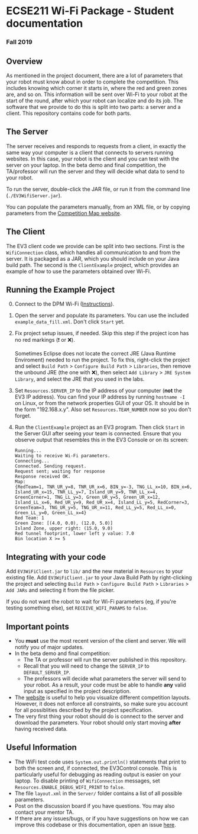 # ECSE211 Wi-Fi Package - Student documentation

### Fall 2019

## Overview

As mentioned in the project document, there are a lot of parameters that your robot must
know about in order to complete the competition. This includes knowing which corner it starts in, where the red and green zones are, and so on. This information will be sent over
Wi-Fi to your robot at the start of the round, after which your robot can localize and do its job.
The software that we provide to do this is split into two parts: a server and a client. This repository contains code for both parts.

## The Server

The server receives and responds to requests from a client, in exactly the same way your
computer is a client that connects to servers running websites. In this case, your robot is the client and you can test with the server on your laptop. In the beta demo and final competition, the
TA/professor will run the server and they will decide what data to send to your robot.

To run the server, double-click the JAR file, or run it from the command line (`./EV3WifiServer.jar`).

You can populate the parameters manually, from an XML file, or by copying parameters from the [Competition Map website](https://mcgill-dpm.github.io/Utilities/wifi/competition-map).

## The Client

The EV3 client code we provide can be split into two sections. First is the `WifiConnection` class,
which handles all communication to and from the server. It is packaged as a JAR, which you should include on your Java build path.
The second is the `ClientExample`
project, which provides an example of how to use the parameters obtained over Wi-Fi.

## Running the Example Project

0. Connect to the DPM Wi-Fi
([Instructions](https://mcgill-ecse211-f19.github.io/getting_started_guide/GettingStarted-F19-updated#running-code-on-the-brick)).

1. Open the server and populate its parameters. You can use the included `example_data_fill.xml`. Don't click `Start` yet.

2. Fix project setup issues, if needed. Skip this step if the project icon has no red markings (:heavy_exclamation_mark: or :x:).

    Sometimes Eclipse does not locate the correct JRE (Java Runtime Enviroment) needed to run the project. To fix this, right-click the project and select `Build Path` > `Configure Build Path` > `Libraries`, then remove the unbound JRE (the one with :x:), then select `Add Library` > `JRE System Library`, and select the JRE that you used in the labs.

3. Set `Resources.SERVER_IP` to the IP address of your computer (**not** the EV3 IP address).
You can find your IP address by running `hostname -I` on Linux, or from the network properties GUI of your OS. It should be in the form "192.168.x.y". Also set `Resources.TEAM_NUMBER` now so you don't forget.

4. Run the `ClientExample` project as an EV3 program. Then click `Start` in the Server GUI after seeing your team is connected. Ensure that you observe output that resembles this in the EV3 Console or on its screen:

    ```
    Running...
    Waiting to receive Wi-Fi parameters.
    Connecting...
    Connected. Sending request.
    Request sent; waiting for response
    Response received OK.
    Map:
    {RedTeam=1, TNR_UR_y=8, TNR_UR_x=6, BIN_y=-3, TNG_LL_x=10, BIN_x=6, Island_UR_x=15, TNR_LL_y=7, Island_UR_y=9, TNR_LL_x=4, GreenCorner=1, TNG_LL_y=3, Green_UR_y=5, Green_UR_x=12, Island_LL_x=6, Red_UR_y=9, Red_UR_x=4, Island_LL_y=5, RedCorner=3, GreenTeam=3, TNG_UR_y=5, TNG_UR_x=11, Red_LL_y=5, Red_LL_x=0, Green_LL_y=0, Green_LL_x=4}
    Red Team: 1
    Green Zone: [(4.0, 0.0), (12.0, 5.0)]
    Island Zone, upper right: (15.0, 9.0)
    Red tunnel footprint, lower left y value: 7.0
    Bin location X >= 5
    ```

## Integrating with your code

Add `EV3WiFiClient.jar` to `lib/` and the new material in `Resources` to your existing file. Add `EV3WiFiClient.jar` to your Java Build Path by right-clicking the project and selecting `Build Path` > `Configure Build Path` > `Libraries` > `Add JARs` and selecting it from the file picker.

If you do not want the robot to wait for Wi-Fi parameters (eg, if you're testing something else), set `RECEIVE_WIFI_PARAMS` to `false`.

## Important points

- You **must** use the most recent version of the client and server. We will notify you of major updates.
- In the beta demo and final competition:
  - The TA or professor will run the server published in this repository.
  - Recall that you will need to change the `SERVER_IP` to `DEFAULT_SERVER_IP`.
  - The professors will decide what parameters the server will send to your robot.
As a result, your code must be able to handle **any** valid input as specified in the project description.
- The [website](https://mcgill-dpm.github.io/Utilities/wifi/competition-map) is useful to help you visualize different competition layouts. However, it does not enforce all constraints, so make sure you 
account for all possiblities described by the project specification.
- The very first thing your robot should do is connect to the server and download
the parameters. Your robot should only start moving **after** having received data.

## Useful Information
- The WiFi test code uses `System.out.println()` statements that print to both the screen
and, if connected, the EV3Control console. This is particularly useful for debugging as reading output is easier on your laptop. 
To disable printing of `WifiConnection` messages, set `Resources.ENABLE_DEBUG_WIFI_PRINT` to `false`.
- The file `layout.xml` in the `Server/` folder contains a list of all possible parameters.
- Post on the discussion board if you have questions. You may also contact your mentor TA.
- If there are any issues/bugs, or if you have suggestions on how we can improve this codebase or this documentation, open an issue [here](https://github.com/mcgill-ecse211-f19/dpm-wifi-package/issues).
